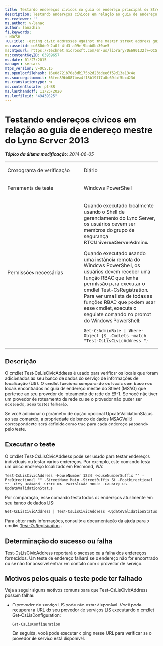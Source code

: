 ```yaml
---
title: Testando endereços cívicos no guia de endereço principal do Street
description: Testando endereços cívicos em relação ao guia de endereço do endereço mestre.
ms.reviewer: ''
ms.author: v-lanac
author: lanachin
f1.keywords:
- NOCSH
TOCTitle: Testing civic addresses against the master street address guide
ms:assetid: dc680de9-2a0f-4fd3-a99e-9bab0bc30ae5
ms:mtpsurl: https://technet.microsoft.com/en-us/library/Dn690132(v=OCS.15)
ms:contentKeyID: 63969657
ms.date: 01/27/2015
manager: serdars
mtps_version: v=OCS.15
ms.openlocfilehash: 16e0d721b70e3db175b2d23ddee6f59d13a13c4e
ms.sourcegitcommit: 36fee89bb887bea4f18b19f17a8c69daf5bc423d
ms.translationtype: MT
ms.contentlocale: pt-BR
ms.lasthandoff: 11/26/2020
ms.locfileid: "49439825"
---
```

# <a name="testing-civic-addresses-against-the-master-street-address-guide-in-lync-server-2013"></a>Testando endereços cívicos em relação ao guia de endereço mestre do Lync Server 2013

<div data-xmlns="http://www.w3.org/1999/xhtml">

<div class="topic" data-xmlns="http://www.w3.org/1999/xhtml" data-msxsl="urn:schemas-microsoft-com:xslt" data-cs="https://msdn.microsoft.com/">

<div data-asp="https://msdn2.microsoft.com/asp">



</div>

<div id="mainSection">

<div id="mainBody">

<span> </span>

_**Tópico da última modificação:** 2014-06-05_


<table>
<colgroup>
<col style="width: 50%" />
<col style="width: 50%" />
</colgroup>
<tbody>
<tr class="odd">
<td><p>Cronograma de verificação</p></td>
<td><p>Diário</p></td>
</tr>
<tr class="even">
<td><p>Ferramenta de teste</p></td>
<td><p>Windows PowerShell</p></td>
</tr>
<tr class="odd">
<td><p>Permissões necessárias</p></td>
<td><p>Quando executado localmente usando o Shell de gerenciamento do Lync Server, os usuários devem ser membros do grupo de segurança RTCUniversalServerAdmins.</p>
<p>Quando executado usando uma instância remota do Windows PowerShell, os usuários devem receber uma função RBAC que tenha permissão para executar o cmdlet Test-CsRegistration. Para ver uma lista de todas as funções RBAC que podem usar esse cmdlet, execute o seguinte comando no prompt do Windows PowerShell:</p>
<pre><code>Get-CsAdminRole | Where-Object {$_.Cmdlets -match &quot;Test-CsLisCivicAddress &quot;}</code></pre></td>
</tr>
</tbody>
</table>


<div>

## <a name="description"></a>Descrição

O cmdlet Test-CsLisCivicAddress é usado para verificar os locais que foram adicionados ao seu banco de dados do serviço de informações de localização (LIS). O cmdlet funciona comparando os locais com base nos locais encontrados no guia de endereço mestre do Street (MSAG) que pertence ao seu provedor de roteamento de rede do E9-1. Se você não tiver um provedor de roteamento de rede ou se o provedor não puder ser acessado, seus testes falharão.

Se você adicionar o parâmetro de opção opcional UpdateValidationStatus ao seu comando, a propriedade de banco de dados MSAGValid correspondente será definida como true para cada endereço passando pelo teste.

</div>

<div>

## <a name="running-the-test"></a>Executar o teste

O cmdlet Test-CsLisCivicAddress pode ser usado para testar endereços individuais ou testar vários endereços. Por exemplo, este comando testa um único endereço localizado em Redmond, WA:

    Test-CsLisCivicAddress -HouseNumber 1234 -HouseNumberSuffix "" -PreDirectional "" -StreetName Main -StreetSuffix St -PostDirectional "" -City Redmond -State WA -PostalCode 98052 -Country US -UpdateValidationStatus

Por comparação, esse comando testa todos os endereços atualmente em seu banco de dados LIS:

    Get-CsLisCivicAddress | Test-CsLisCivicAddress -UpdateValidationStatus

Para obter mais informações, consulte a documentação da ajuda para o cmdlet [Test-CsRegistration](https://technet.microsoft.com/library/Gg412737(v=OCS.15)) .

</div>

<div>

## <a name="determining-success-or-failure"></a>Determinação do sucesso ou falha

Test-CsLisCivicAddress reportará o sucesso ou a falha dos endereços fornecidos. Um teste de endereço falhará se o endereço não for encontrado ou se não for possível entrar em contato com o provedor de serviço.

</div>

<div>

## <a name="reasons-why-the-test-might-have-failed"></a>Motivos pelos quais o teste pode ter falhado

Veja a seguir alguns motivos comuns para que Test-CsLisCivicAddress possam falhar:

  - O provedor de serviço LIS pode não estar disponível. Você pode recuperar a URL do seu provedor de serviços LIS executando o cmdlet Get-CsLisConfiguration:
    
        Get-CsLisConfiguration 
    
    Em seguida, você pode executar o ping nesse URL para verificar se o provedor de serviço está disponível.

</div>

</div>

<span> </span>

</div>

</div>

</div>

